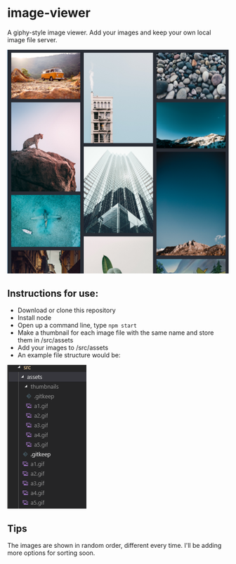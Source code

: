# image-viewer

A giphy-style image viewer. Add your images and keep your own local image file server.

![An example of the site](./public/image-viewer.png)

## Instructions for use:

* Download or clone this repository
* Install node
* Open up a command line, type `npm start`
* Make a thumbnail for each image file with the same name and store them in /src/assets
* Add your images to /src/assets
* An example file structure would be:

![An example of the site](./public/example-structure.png)

## Tips

The images are shown in random order, different every time. I'll be adding more options for sorting soon.



